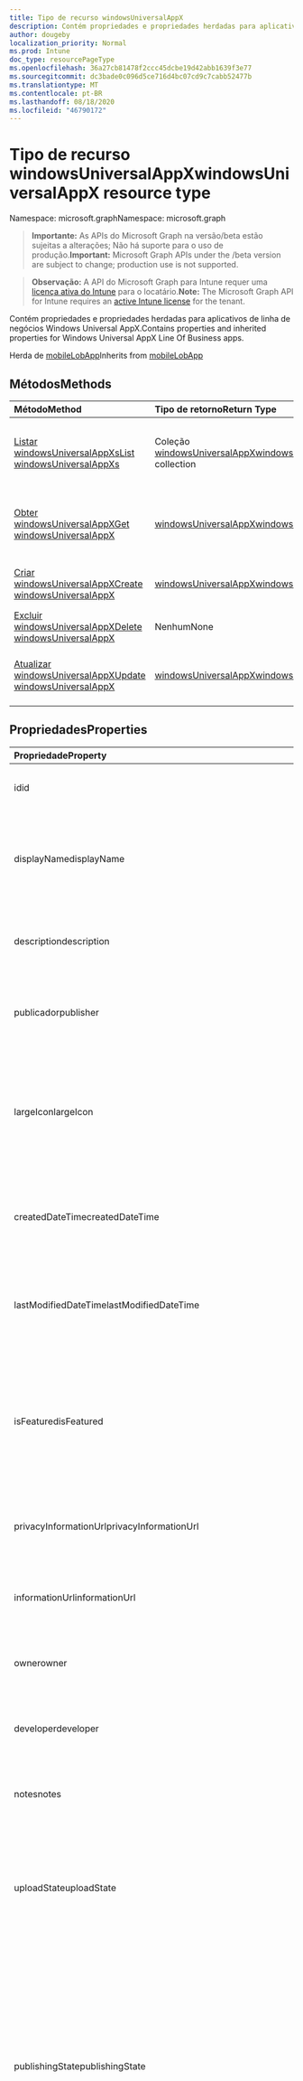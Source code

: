 ```yaml
---
title: Tipo de recurso windowsUniversalAppX
description: Contém propriedades e propriedades herdadas para aplicativos de linha de negócios Windows Universal AppX.
author: dougeby
localization_priority: Normal
ms.prod: Intune
doc_type: resourcePageType
ms.openlocfilehash: 36a27cb81478f2ccc45dcbe19d42abb1639f3e77
ms.sourcegitcommit: dc3bade0c096d5ce716d4bc07cd9c7cabb52477b
ms.translationtype: MT
ms.contentlocale: pt-BR
ms.lasthandoff: 08/18/2020
ms.locfileid: "46790172"
---
```

# <a name="windowsuniversalappx-resource-type"></a><span data-ttu-id="0a6c0-103">Tipo de recurso windowsUniversalAppX</span><span class="sxs-lookup"><span data-stu-id="0a6c0-103">windowsUniversalAppX resource type</span></span>

<span data-ttu-id="0a6c0-104">Namespace: microsoft.graph</span><span class="sxs-lookup"><span data-stu-id="0a6c0-104">Namespace: microsoft.graph</span></span>

> <span data-ttu-id="0a6c0-105">**Importante:** As APIs do Microsoft Graph na versão/beta estão sujeitas a alterações; Não há suporte para o uso de produção.</span><span class="sxs-lookup"><span data-stu-id="0a6c0-105">**Important:** Microsoft Graph APIs under the /beta version are subject to change; production use is not supported.</span></span>

> <span data-ttu-id="0a6c0-106">**Observação:** A API do Microsoft Graph para Intune requer uma [licença ativa do Intune](https://go.microsoft.com/fwlink/?linkid=839381) para o locatário.</span><span class="sxs-lookup"><span data-stu-id="0a6c0-106">**Note:** The Microsoft Graph API for Intune requires an [active Intune license](https://go.microsoft.com/fwlink/?linkid=839381) for the tenant.</span></span>

<span data-ttu-id="0a6c0-107">Contém propriedades e propriedades herdadas para aplicativos de linha de negócios Windows Universal AppX.</span><span class="sxs-lookup"><span data-stu-id="0a6c0-107">Contains properties and inherited properties for Windows Universal AppX Line Of Business apps.</span></span>


<span data-ttu-id="0a6c0-108">Herda de [mobileLobApp](../resources/intune-apps-mobilelobapp.md)</span><span class="sxs-lookup"><span data-stu-id="0a6c0-108">Inherits from [mobileLobApp](../resources/intune-apps-mobilelobapp.md)</span></span>

## <a name="methods"></a><span data-ttu-id="0a6c0-109">Métodos</span><span class="sxs-lookup"><span data-stu-id="0a6c0-109">Methods</span></span>
|<span data-ttu-id="0a6c0-110">Método</span><span class="sxs-lookup"><span data-stu-id="0a6c0-110">Method</span></span>|<span data-ttu-id="0a6c0-111">Tipo de retorno</span><span class="sxs-lookup"><span data-stu-id="0a6c0-111">Return Type</span></span>|<span data-ttu-id="0a6c0-112">Descrição</span><span class="sxs-lookup"><span data-stu-id="0a6c0-112">Description</span></span>|
|:---|:---|:---|
|[<span data-ttu-id="0a6c0-113">Listar windowsUniversalAppXs</span><span class="sxs-lookup"><span data-stu-id="0a6c0-113">List windowsUniversalAppXs</span></span>](../api/intune-apps-windowsuniversalappx-list.md)|<span data-ttu-id="0a6c0-114">Coleção [windowsUniversalAppX](../resources/intune-apps-windowsuniversalappx.md)</span><span class="sxs-lookup"><span data-stu-id="0a6c0-114">[windowsUniversalAppX](../resources/intune-apps-windowsuniversalappx.md) collection</span></span>|<span data-ttu-id="0a6c0-115">Lista propriedades e relações dos objetos [windowsUniversalAppX](../resources/intune-apps-windowsuniversalappx.md).</span><span class="sxs-lookup"><span data-stu-id="0a6c0-115">List properties and relationships of the [windowsUniversalAppX](../resources/intune-apps-windowsuniversalappx.md) objects.</span></span>|
|[<span data-ttu-id="0a6c0-116">Obter windowsUniversalAppX</span><span class="sxs-lookup"><span data-stu-id="0a6c0-116">Get windowsUniversalAppX</span></span>](../api/intune-apps-windowsuniversalappx-get.md)|[<span data-ttu-id="0a6c0-117">windowsUniversalAppX</span><span class="sxs-lookup"><span data-stu-id="0a6c0-117">windowsUniversalAppX</span></span>](../resources/intune-apps-windowsuniversalappx.md)|<span data-ttu-id="0a6c0-118">Propriedades de leitura e relações do objeto [windowsUniversalAppX](../resources/intune-apps-windowsuniversalappx.md).</span><span class="sxs-lookup"><span data-stu-id="0a6c0-118">Read properties and relationships of the [windowsUniversalAppX](../resources/intune-apps-windowsuniversalappx.md) object.</span></span>|
|[<span data-ttu-id="0a6c0-119">Criar windowsUniversalAppX</span><span class="sxs-lookup"><span data-stu-id="0a6c0-119">Create windowsUniversalAppX</span></span>](../api/intune-apps-windowsuniversalappx-create.md)|[<span data-ttu-id="0a6c0-120">windowsUniversalAppX</span><span class="sxs-lookup"><span data-stu-id="0a6c0-120">windowsUniversalAppX</span></span>](../resources/intune-apps-windowsuniversalappx.md)|<span data-ttu-id="0a6c0-121">Cria um novo objeto [windowsUniversalAppX](../resources/intune-apps-windowsuniversalappx.md).</span><span class="sxs-lookup"><span data-stu-id="0a6c0-121">Create a new [windowsUniversalAppX](../resources/intune-apps-windowsuniversalappx.md) object.</span></span>|
|[<span data-ttu-id="0a6c0-122">Excluir windowsUniversalAppX</span><span class="sxs-lookup"><span data-stu-id="0a6c0-122">Delete windowsUniversalAppX</span></span>](../api/intune-apps-windowsuniversalappx-delete.md)|<span data-ttu-id="0a6c0-123">Nenhum</span><span class="sxs-lookup"><span data-stu-id="0a6c0-123">None</span></span>|<span data-ttu-id="0a6c0-124">Exclui um [windowsUniversalAppX](../resources/intune-apps-windowsuniversalappx.md).</span><span class="sxs-lookup"><span data-stu-id="0a6c0-124">Deletes a [windowsUniversalAppX](../resources/intune-apps-windowsuniversalappx.md).</span></span>|
|[<span data-ttu-id="0a6c0-125">Atualizar windowsUniversalAppX</span><span class="sxs-lookup"><span data-stu-id="0a6c0-125">Update windowsUniversalAppX</span></span>](../api/intune-apps-windowsuniversalappx-update.md)|[<span data-ttu-id="0a6c0-126">windowsUniversalAppX</span><span class="sxs-lookup"><span data-stu-id="0a6c0-126">windowsUniversalAppX</span></span>](../resources/intune-apps-windowsuniversalappx.md)|<span data-ttu-id="0a6c0-127">Atualiza as propriedades de um objeto [windowsUniversalAppX](../resources/intune-apps-windowsuniversalappx.md).</span><span class="sxs-lookup"><span data-stu-id="0a6c0-127">Update the properties of a [windowsUniversalAppX](../resources/intune-apps-windowsuniversalappx.md) object.</span></span>|

## <a name="properties"></a><span data-ttu-id="0a6c0-128">Propriedades</span><span class="sxs-lookup"><span data-stu-id="0a6c0-128">Properties</span></span>
|<span data-ttu-id="0a6c0-129">Propriedade</span><span class="sxs-lookup"><span data-stu-id="0a6c0-129">Property</span></span>|<span data-ttu-id="0a6c0-130">Tipo</span><span class="sxs-lookup"><span data-stu-id="0a6c0-130">Type</span></span>|<span data-ttu-id="0a6c0-131">Descrição</span><span class="sxs-lookup"><span data-stu-id="0a6c0-131">Description</span></span>|
|:---|:---|:---|
|<span data-ttu-id="0a6c0-132">id</span><span class="sxs-lookup"><span data-stu-id="0a6c0-132">id</span></span>|<span data-ttu-id="0a6c0-133">String</span><span class="sxs-lookup"><span data-stu-id="0a6c0-133">String</span></span>|<span data-ttu-id="0a6c0-134">Chave da entidade.</span><span class="sxs-lookup"><span data-stu-id="0a6c0-134">Key of the entity.</span></span> <span data-ttu-id="0a6c0-135">Herdado de [mobileApp](../resources/intune-shared-mobileapp.md)</span><span class="sxs-lookup"><span data-stu-id="0a6c0-135">Inherited from [mobileApp](../resources/intune-shared-mobileapp.md)</span></span>|
|<span data-ttu-id="0a6c0-136">displayName</span><span class="sxs-lookup"><span data-stu-id="0a6c0-136">displayName</span></span>|<span data-ttu-id="0a6c0-137">String</span><span class="sxs-lookup"><span data-stu-id="0a6c0-137">String</span></span>|<span data-ttu-id="0a6c0-138">O título do aplicativo importado ou definido pelo administrador.</span><span class="sxs-lookup"><span data-stu-id="0a6c0-138">The admin provided or imported title of the app.</span></span> <span data-ttu-id="0a6c0-139">Herdado de [mobileApp](../resources/intune-shared-mobileapp.md)</span><span class="sxs-lookup"><span data-stu-id="0a6c0-139">Inherited from [mobileApp](../resources/intune-shared-mobileapp.md)</span></span>|
|<span data-ttu-id="0a6c0-140">description</span><span class="sxs-lookup"><span data-stu-id="0a6c0-140">description</span></span>|<span data-ttu-id="0a6c0-141">String</span><span class="sxs-lookup"><span data-stu-id="0a6c0-141">String</span></span>|<span data-ttu-id="0a6c0-142">A descrição do aplicativo.</span><span class="sxs-lookup"><span data-stu-id="0a6c0-142">The description of the app.</span></span> <span data-ttu-id="0a6c0-143">Herdado de [mobileApp](../resources/intune-shared-mobileapp.md)</span><span class="sxs-lookup"><span data-stu-id="0a6c0-143">Inherited from [mobileApp](../resources/intune-shared-mobileapp.md)</span></span>|
|<span data-ttu-id="0a6c0-144">publicador</span><span class="sxs-lookup"><span data-stu-id="0a6c0-144">publisher</span></span>|<span data-ttu-id="0a6c0-145">String</span><span class="sxs-lookup"><span data-stu-id="0a6c0-145">String</span></span>|<span data-ttu-id="0a6c0-146">O publicador do aplicativo.</span><span class="sxs-lookup"><span data-stu-id="0a6c0-146">The publisher of the app.</span></span> <span data-ttu-id="0a6c0-147">Herdado de [mobileApp](../resources/intune-shared-mobileapp.md)</span><span class="sxs-lookup"><span data-stu-id="0a6c0-147">Inherited from [mobileApp](../resources/intune-shared-mobileapp.md)</span></span>|
|<span data-ttu-id="0a6c0-148">largeIcon</span><span class="sxs-lookup"><span data-stu-id="0a6c0-148">largeIcon</span></span>|[<span data-ttu-id="0a6c0-149">mimeContent</span><span class="sxs-lookup"><span data-stu-id="0a6c0-149">mimeContent</span></span>](../resources/intune-shared-mimecontent.md)|<span data-ttu-id="0a6c0-150">O ícone grande, a ser exibido nos detalhes do aplicativo e usado para o carregamento do ícone.</span><span class="sxs-lookup"><span data-stu-id="0a6c0-150">The large icon, to be displayed in the app details and used for upload of the icon.</span></span> <span data-ttu-id="0a6c0-151">Herdado de [mobileApp](../resources/intune-shared-mobileapp.md)</span><span class="sxs-lookup"><span data-stu-id="0a6c0-151">Inherited from [mobileApp](../resources/intune-shared-mobileapp.md)</span></span>|
|<span data-ttu-id="0a6c0-152">createdDateTime</span><span class="sxs-lookup"><span data-stu-id="0a6c0-152">createdDateTime</span></span>|<span data-ttu-id="0a6c0-153">DateTimeOffset</span><span class="sxs-lookup"><span data-stu-id="0a6c0-153">DateTimeOffset</span></span>|<span data-ttu-id="0a6c0-154">A data e a hora da criação do aplicativo.</span><span class="sxs-lookup"><span data-stu-id="0a6c0-154">The date and time the app was created.</span></span> <span data-ttu-id="0a6c0-155">Herdado de [mobileApp](../resources/intune-shared-mobileapp.md)</span><span class="sxs-lookup"><span data-stu-id="0a6c0-155">Inherited from [mobileApp](../resources/intune-shared-mobileapp.md)</span></span>|
|<span data-ttu-id="0a6c0-156">lastModifiedDateTime</span><span class="sxs-lookup"><span data-stu-id="0a6c0-156">lastModifiedDateTime</span></span>|<span data-ttu-id="0a6c0-157">DateTimeOffset</span><span class="sxs-lookup"><span data-stu-id="0a6c0-157">DateTimeOffset</span></span>|<span data-ttu-id="0a6c0-158">A data e a hora que o aplicativo foi modificado pela última vez.</span><span class="sxs-lookup"><span data-stu-id="0a6c0-158">The date and time the app was last modified.</span></span> <span data-ttu-id="0a6c0-159">Herdado de [mobileApp](../resources/intune-shared-mobileapp.md)</span><span class="sxs-lookup"><span data-stu-id="0a6c0-159">Inherited from [mobileApp](../resources/intune-shared-mobileapp.md)</span></span>|
|<span data-ttu-id="0a6c0-160">isFeatured</span><span class="sxs-lookup"><span data-stu-id="0a6c0-160">isFeatured</span></span>|<span data-ttu-id="0a6c0-161">Boolean</span><span class="sxs-lookup"><span data-stu-id="0a6c0-161">Boolean</span></span>|<span data-ttu-id="0a6c0-162">O valor que indica se o aplicativo está marcado como em destaque pelo administrador. Herdado de [mobileApp](../resources/intune-shared-mobileapp.md)</span><span class="sxs-lookup"><span data-stu-id="0a6c0-162">The value indicating whether the app is marked as featured by the admin. Inherited from [mobileApp](../resources/intune-shared-mobileapp.md)</span></span>|
|<span data-ttu-id="0a6c0-163">privacyInformationUrl</span><span class="sxs-lookup"><span data-stu-id="0a6c0-163">privacyInformationUrl</span></span>|<span data-ttu-id="0a6c0-164">String</span><span class="sxs-lookup"><span data-stu-id="0a6c0-164">String</span></span>|<span data-ttu-id="0a6c0-165">A URL da declaração de privacidade.</span><span class="sxs-lookup"><span data-stu-id="0a6c0-165">The privacy statement Url.</span></span> <span data-ttu-id="0a6c0-166">Herdado de [mobileApp](../resources/intune-shared-mobileapp.md)</span><span class="sxs-lookup"><span data-stu-id="0a6c0-166">Inherited from [mobileApp](../resources/intune-shared-mobileapp.md)</span></span>|
|<span data-ttu-id="0a6c0-167">informationUrl</span><span class="sxs-lookup"><span data-stu-id="0a6c0-167">informationUrl</span></span>|<span data-ttu-id="0a6c0-168">String</span><span class="sxs-lookup"><span data-stu-id="0a6c0-168">String</span></span>|<span data-ttu-id="0a6c0-169">A URL de informações adicionais.</span><span class="sxs-lookup"><span data-stu-id="0a6c0-169">The more information Url.</span></span> <span data-ttu-id="0a6c0-170">Herdado de [mobileApp](../resources/intune-shared-mobileapp.md)</span><span class="sxs-lookup"><span data-stu-id="0a6c0-170">Inherited from [mobileApp](../resources/intune-shared-mobileapp.md)</span></span>|
|<span data-ttu-id="0a6c0-171">owner</span><span class="sxs-lookup"><span data-stu-id="0a6c0-171">owner</span></span>|<span data-ttu-id="0a6c0-172">String</span><span class="sxs-lookup"><span data-stu-id="0a6c0-172">String</span></span>|<span data-ttu-id="0a6c0-173">O proprietário do conteúdo.</span><span class="sxs-lookup"><span data-stu-id="0a6c0-173">The owner of the app.</span></span> <span data-ttu-id="0a6c0-174">Herdado de [mobileApp](../resources/intune-shared-mobileapp.md)</span><span class="sxs-lookup"><span data-stu-id="0a6c0-174">Inherited from [mobileApp](../resources/intune-shared-mobileapp.md)</span></span>|
|<span data-ttu-id="0a6c0-175">developer</span><span class="sxs-lookup"><span data-stu-id="0a6c0-175">developer</span></span>|<span data-ttu-id="0a6c0-176">String</span><span class="sxs-lookup"><span data-stu-id="0a6c0-176">String</span></span>|<span data-ttu-id="0a6c0-177">O desenvolvedor do aplicativo.</span><span class="sxs-lookup"><span data-stu-id="0a6c0-177">The developer of the app.</span></span> <span data-ttu-id="0a6c0-178">Herdado de [mobileApp](../resources/intune-shared-mobileapp.md)</span><span class="sxs-lookup"><span data-stu-id="0a6c0-178">Inherited from [mobileApp](../resources/intune-shared-mobileapp.md)</span></span>|
|<span data-ttu-id="0a6c0-179">notes</span><span class="sxs-lookup"><span data-stu-id="0a6c0-179">notes</span></span>|<span data-ttu-id="0a6c0-180">String</span><span class="sxs-lookup"><span data-stu-id="0a6c0-180">String</span></span>|<span data-ttu-id="0a6c0-181">Anotações do aplicativo.</span><span class="sxs-lookup"><span data-stu-id="0a6c0-181">Notes for the app.</span></span> <span data-ttu-id="0a6c0-182">Herdado de [mobileApp](../resources/intune-shared-mobileapp.md)</span><span class="sxs-lookup"><span data-stu-id="0a6c0-182">Inherited from [mobileApp](../resources/intune-shared-mobileapp.md)</span></span>|
|<span data-ttu-id="0a6c0-183">uploadState</span><span class="sxs-lookup"><span data-stu-id="0a6c0-183">uploadState</span></span>|<span data-ttu-id="0a6c0-184">Int32</span><span class="sxs-lookup"><span data-stu-id="0a6c0-184">Int32</span></span>|<span data-ttu-id="0a6c0-185">O estado de upload.</span><span class="sxs-lookup"><span data-stu-id="0a6c0-185">The upload state.</span></span> <span data-ttu-id="0a6c0-186">Os valores possíveis são: 0- `Not Ready` , 1- `Ready` , 2- `Processing` .</span><span class="sxs-lookup"><span data-stu-id="0a6c0-186">Possible values are: 0 - `Not Ready`, 1 - `Ready`, 2 - `Processing`.</span></span> <span data-ttu-id="0a6c0-187">Herdado de [mobileApp](../resources/intune-shared-mobileapp.md)</span><span class="sxs-lookup"><span data-stu-id="0a6c0-187">Inherited from [mobileApp](../resources/intune-shared-mobileapp.md)</span></span>|
|<span data-ttu-id="0a6c0-188">publishingState</span><span class="sxs-lookup"><span data-stu-id="0a6c0-188">publishingState</span></span>|[<span data-ttu-id="0a6c0-189">mobileAppPublishingState</span><span class="sxs-lookup"><span data-stu-id="0a6c0-189">mobileAppPublishingState</span></span>](../resources/intune-apps-mobileapppublishingstate.md)|<span data-ttu-id="0a6c0-190">O estado de publicação do aplicativo.</span><span class="sxs-lookup"><span data-stu-id="0a6c0-190">The publishing state for the app.</span></span> <span data-ttu-id="0a6c0-191">O aplicativo não pode ser assinado, a menos que ele seja publicado.</span><span class="sxs-lookup"><span data-stu-id="0a6c0-191">The app cannot be assigned unless the app is published.</span></span> <span data-ttu-id="0a6c0-192">Herdado de [mobileApp](../resources/intune-shared-mobileapp.md).</span><span class="sxs-lookup"><span data-stu-id="0a6c0-192">Inherited from [mobileApp](../resources/intune-shared-mobileapp.md).</span></span> <span data-ttu-id="0a6c0-193">Os valores possíveis são: `notPublished`, `processing`, `published`.</span><span class="sxs-lookup"><span data-stu-id="0a6c0-193">Possible values are: `notPublished`, `processing`, `published`.</span></span>|
|<span data-ttu-id="0a6c0-194">isAssigned</span><span class="sxs-lookup"><span data-stu-id="0a6c0-194">isAssigned</span></span>|<span data-ttu-id="0a6c0-195">Boolean</span><span class="sxs-lookup"><span data-stu-id="0a6c0-195">Boolean</span></span>|<span data-ttu-id="0a6c0-196">O valor que indica se o aplicativo é atribuído a pelo menos um grupo.</span><span class="sxs-lookup"><span data-stu-id="0a6c0-196">The value indicating whether the app is assigned to at least one group.</span></span> <span data-ttu-id="0a6c0-197">Herdado de [mobileApp](../resources/intune-shared-mobileapp.md)</span><span class="sxs-lookup"><span data-stu-id="0a6c0-197">Inherited from [mobileApp](../resources/intune-shared-mobileapp.md)</span></span>|
|<span data-ttu-id="0a6c0-198">roleScopeTagIds</span><span class="sxs-lookup"><span data-stu-id="0a6c0-198">roleScopeTagIds</span></span>|<span data-ttu-id="0a6c0-199">Coleção de cadeia de caracteres</span><span class="sxs-lookup"><span data-stu-id="0a6c0-199">String collection</span></span>|<span data-ttu-id="0a6c0-200">Lista de IDs de marca de escopo para este aplicativo móvel.</span><span class="sxs-lookup"><span data-stu-id="0a6c0-200">List of scope tag ids for this mobile app.</span></span> <span data-ttu-id="0a6c0-201">Herdado de [mobileApp](../resources/intune-shared-mobileapp.md)</span><span class="sxs-lookup"><span data-stu-id="0a6c0-201">Inherited from [mobileApp](../resources/intune-shared-mobileapp.md)</span></span>|
|<span data-ttu-id="0a6c0-202">dependentAppCount</span><span class="sxs-lookup"><span data-stu-id="0a6c0-202">dependentAppCount</span></span>|<span data-ttu-id="0a6c0-203">Int32</span><span class="sxs-lookup"><span data-stu-id="0a6c0-203">Int32</span></span>|<span data-ttu-id="0a6c0-204">O número total de dependências do aplicativo filho.</span><span class="sxs-lookup"><span data-stu-id="0a6c0-204">The total number of dependencies the child app has.</span></span> <span data-ttu-id="0a6c0-205">Herdado de [mobileApp](../resources/intune-shared-mobileapp.md)</span><span class="sxs-lookup"><span data-stu-id="0a6c0-205">Inherited from [mobileApp](../resources/intune-shared-mobileapp.md)</span></span>|
|<span data-ttu-id="0a6c0-206">committedContentVersion</span><span class="sxs-lookup"><span data-stu-id="0a6c0-206">committedContentVersion</span></span>|<span data-ttu-id="0a6c0-207">String</span><span class="sxs-lookup"><span data-stu-id="0a6c0-207">String</span></span>|<span data-ttu-id="0a6c0-208">A versão do conteúdo interno confirmado.</span><span class="sxs-lookup"><span data-stu-id="0a6c0-208">The internal committed content version.</span></span> <span data-ttu-id="0a6c0-209">Herdado de [mobileLobApp](../resources/intune-apps-mobilelobapp.md)</span><span class="sxs-lookup"><span data-stu-id="0a6c0-209">Inherited from [mobileLobApp](../resources/intune-apps-mobilelobapp.md)</span></span>|
|<span data-ttu-id="0a6c0-210">fileName</span><span class="sxs-lookup"><span data-stu-id="0a6c0-210">fileName</span></span>|<span data-ttu-id="0a6c0-211">String</span><span class="sxs-lookup"><span data-stu-id="0a6c0-211">String</span></span>|<span data-ttu-id="0a6c0-212">O nome do arquivo do aplicativo Lob principal.</span><span class="sxs-lookup"><span data-stu-id="0a6c0-212">The name of the main Lob application file.</span></span> <span data-ttu-id="0a6c0-213">Herdado de [mobileLobApp](../resources/intune-apps-mobilelobapp.md)</span><span class="sxs-lookup"><span data-stu-id="0a6c0-213">Inherited from [mobileLobApp](../resources/intune-apps-mobilelobapp.md)</span></span>|
|<span data-ttu-id="0a6c0-214">size</span><span class="sxs-lookup"><span data-stu-id="0a6c0-214">size</span></span>|<span data-ttu-id="0a6c0-215">Int64</span><span class="sxs-lookup"><span data-stu-id="0a6c0-215">Int64</span></span>|<span data-ttu-id="0a6c0-216">O tamanho total, incluindo todos os arquivos carregados.</span><span class="sxs-lookup"><span data-stu-id="0a6c0-216">The total size, including all uploaded files.</span></span> <span data-ttu-id="0a6c0-217">Herdado de [mobileLobApp](../resources/intune-apps-mobilelobapp.md)</span><span class="sxs-lookup"><span data-stu-id="0a6c0-217">Inherited from [mobileLobApp](../resources/intune-apps-mobilelobapp.md)</span></span>|
|<span data-ttu-id="0a6c0-218">applicableArchitectures</span><span class="sxs-lookup"><span data-stu-id="0a6c0-218">applicableArchitectures</span></span>|[<span data-ttu-id="0a6c0-219">windowsArchitecture</span><span class="sxs-lookup"><span data-stu-id="0a6c0-219">windowsArchitecture</span></span>](../resources/intune-apps-windowsarchitecture.md)|<span data-ttu-id="0a6c0-220">As arquiteturas do Windows nas quais este aplicativo pode ser executado.</span><span class="sxs-lookup"><span data-stu-id="0a6c0-220">The Windows architecture(s) for which this app can run on.</span></span> <span data-ttu-id="0a6c0-221">Os possíveis valores são: `none`, `x86`, `x64`, `arm`, `neutral`, `arm64`.</span><span class="sxs-lookup"><span data-stu-id="0a6c0-221">Possible values are: `none`, `x86`, `x64`, `arm`, `neutral`, `arm64`.</span></span>|
|<span data-ttu-id="0a6c0-222">applicableDeviceTypes</span><span class="sxs-lookup"><span data-stu-id="0a6c0-222">applicableDeviceTypes</span></span>|[<span data-ttu-id="0a6c0-223">windowsDeviceType</span><span class="sxs-lookup"><span data-stu-id="0a6c0-223">windowsDeviceType</span></span>](../resources/intune-apps-windowsdevicetype.md)|<span data-ttu-id="0a6c0-224">Os tipos de dispositivos Windows nos quais este aplicativo pode ser executado.</span><span class="sxs-lookup"><span data-stu-id="0a6c0-224">The Windows device type(s) for which this app can run on.</span></span> <span data-ttu-id="0a6c0-225">Os valores possíveis são: `none`, `desktop`, `mobile`, `holographic`, `team`.</span><span class="sxs-lookup"><span data-stu-id="0a6c0-225">Possible values are: `none`, `desktop`, `mobile`, `holographic`, `team`.</span></span>|
|<span data-ttu-id="0a6c0-226">identityName</span><span class="sxs-lookup"><span data-stu-id="0a6c0-226">identityName</span></span>|<span data-ttu-id="0a6c0-227">String</span><span class="sxs-lookup"><span data-stu-id="0a6c0-227">String</span></span>|<span data-ttu-id="0a6c0-228">O Nome da Identidade.</span><span class="sxs-lookup"><span data-stu-id="0a6c0-228">The Identity Name.</span></span>|
|<span data-ttu-id="0a6c0-229">identityPublisherHash</span><span class="sxs-lookup"><span data-stu-id="0a6c0-229">identityPublisherHash</span></span>|<span data-ttu-id="0a6c0-230">String</span><span class="sxs-lookup"><span data-stu-id="0a6c0-230">String</span></span>|<span data-ttu-id="0a6c0-231">O Hash do Publicador de Identidade.</span><span class="sxs-lookup"><span data-stu-id="0a6c0-231">The Identity Publisher Hash.</span></span>|
|<span data-ttu-id="0a6c0-232">identityResourceIdentifier</span><span class="sxs-lookup"><span data-stu-id="0a6c0-232">identityResourceIdentifier</span></span>|<span data-ttu-id="0a6c0-233">String</span><span class="sxs-lookup"><span data-stu-id="0a6c0-233">String</span></span>|<span data-ttu-id="0a6c0-234">O Identificador de Recurso da Identidade.</span><span class="sxs-lookup"><span data-stu-id="0a6c0-234">The Identity Resource Identifier.</span></span>|
|<span data-ttu-id="0a6c0-235">isBundle</span><span class="sxs-lookup"><span data-stu-id="0a6c0-235">isBundle</span></span>|<span data-ttu-id="0a6c0-236">Boolean</span><span class="sxs-lookup"><span data-stu-id="0a6c0-236">Boolean</span></span>|<span data-ttu-id="0a6c0-237">Se o aplicativo é um pacote ou não.</span><span class="sxs-lookup"><span data-stu-id="0a6c0-237">Whether or not the app is a bundle.</span></span>|
|<span data-ttu-id="0a6c0-238">minimumSupportedOperatingSystem</span><span class="sxs-lookup"><span data-stu-id="0a6c0-238">minimumSupportedOperatingSystem</span></span>|[<span data-ttu-id="0a6c0-239">windowsMinimumOperatingSystem</span><span class="sxs-lookup"><span data-stu-id="0a6c0-239">windowsMinimumOperatingSystem</span></span>](../resources/intune-apps-windowsminimumoperatingsystem.md)|<span data-ttu-id="0a6c0-240">O valor do sistema de operacional mínimo aplicável.</span><span class="sxs-lookup"><span data-stu-id="0a6c0-240">The value for the minimum applicable operating system.</span></span>|
|<span data-ttu-id="0a6c0-241">identityVersion</span><span class="sxs-lookup"><span data-stu-id="0a6c0-241">identityVersion</span></span>|<span data-ttu-id="0a6c0-242">String</span><span class="sxs-lookup"><span data-stu-id="0a6c0-242">String</span></span>|<span data-ttu-id="0a6c0-243">A versão da identidade.</span><span class="sxs-lookup"><span data-stu-id="0a6c0-243">The identity version.</span></span>|

## <a name="relationships"></a><span data-ttu-id="0a6c0-244">Relações</span><span class="sxs-lookup"><span data-stu-id="0a6c0-244">Relationships</span></span>
|<span data-ttu-id="0a6c0-245">Relação</span><span class="sxs-lookup"><span data-stu-id="0a6c0-245">Relationship</span></span>|<span data-ttu-id="0a6c0-246">Tipo</span><span class="sxs-lookup"><span data-stu-id="0a6c0-246">Type</span></span>|<span data-ttu-id="0a6c0-247">Descrição</span><span class="sxs-lookup"><span data-stu-id="0a6c0-247">Description</span></span>|
|:---|:---|:---|
|<span data-ttu-id="0a6c0-248">categories</span><span class="sxs-lookup"><span data-stu-id="0a6c0-248">categories</span></span>|<span data-ttu-id="0a6c0-249">Coleção [mobileAppCategory](../resources/intune-apps-mobileappcategory.md)</span><span class="sxs-lookup"><span data-stu-id="0a6c0-249">[mobileAppCategory](../resources/intune-apps-mobileappcategory.md) collection</span></span>|<span data-ttu-id="0a6c0-250">A lista de categorias para este aplicativo.</span><span class="sxs-lookup"><span data-stu-id="0a6c0-250">The list of categories for this app.</span></span> <span data-ttu-id="0a6c0-251">Herdado de [mobileApp](../resources/intune-shared-mobileapp.md)</span><span class="sxs-lookup"><span data-stu-id="0a6c0-251">Inherited from [mobileApp](../resources/intune-shared-mobileapp.md)</span></span>|
|<span data-ttu-id="0a6c0-252">assignments</span><span class="sxs-lookup"><span data-stu-id="0a6c0-252">assignments</span></span>|<span data-ttu-id="0a6c0-253">Coleção [mobileAppAssignment](../resources/intune-apps-mobileappassignment.md)</span><span class="sxs-lookup"><span data-stu-id="0a6c0-253">[mobileAppAssignment](../resources/intune-apps-mobileappassignment.md) collection</span></span>|<span data-ttu-id="0a6c0-254">A lista de atribuições de grupo para esse aplicativo móvel.</span><span class="sxs-lookup"><span data-stu-id="0a6c0-254">The list of group assignments for this mobile app.</span></span> <span data-ttu-id="0a6c0-255">Herdado de [mobileApp](../resources/intune-shared-mobileapp.md)</span><span class="sxs-lookup"><span data-stu-id="0a6c0-255">Inherited from [mobileApp](../resources/intune-shared-mobileapp.md)</span></span>|
|<span data-ttu-id="0a6c0-256">installSummary</span><span class="sxs-lookup"><span data-stu-id="0a6c0-256">installSummary</span></span>|[<span data-ttu-id="0a6c0-257">mobileAppInstallSummary</span><span class="sxs-lookup"><span data-stu-id="0a6c0-257">mobileAppInstallSummary</span></span>](../resources/intune-apps-mobileappinstallsummary.md)|<span data-ttu-id="0a6c0-258">Resumo de instalação do aplicativo móvel.</span><span class="sxs-lookup"><span data-stu-id="0a6c0-258">Mobile App Install Summary.</span></span> <span data-ttu-id="0a6c0-259">Herdado de [mobileApp](../resources/intune-shared-mobileapp.md)</span><span class="sxs-lookup"><span data-stu-id="0a6c0-259">Inherited from [mobileApp](../resources/intune-shared-mobileapp.md)</span></span>|
|<span data-ttu-id="0a6c0-260">deviceStatuses</span><span class="sxs-lookup"><span data-stu-id="0a6c0-260">deviceStatuses</span></span>|<span data-ttu-id="0a6c0-261">coleção [mobileAppInstallStatus](../resources/intune-apps-mobileappinstallstatus.md)</span><span class="sxs-lookup"><span data-stu-id="0a6c0-261">[mobileAppInstallStatus](../resources/intune-apps-mobileappinstallstatus.md) collection</span></span>|<span data-ttu-id="0a6c0-262">A lista de Estados de instalação para este aplicativo móvel.</span><span class="sxs-lookup"><span data-stu-id="0a6c0-262">The list of installation states for this mobile app.</span></span> <span data-ttu-id="0a6c0-263">Herdado de [mobileApp](../resources/intune-shared-mobileapp.md)</span><span class="sxs-lookup"><span data-stu-id="0a6c0-263">Inherited from [mobileApp](../resources/intune-shared-mobileapp.md)</span></span>|
|<span data-ttu-id="0a6c0-264">userStatuses</span><span class="sxs-lookup"><span data-stu-id="0a6c0-264">userStatuses</span></span>|<span data-ttu-id="0a6c0-265">coleção [userAppInstallStatus](../resources/intune-apps-userappinstallstatus.md)</span><span class="sxs-lookup"><span data-stu-id="0a6c0-265">[userAppInstallStatus](../resources/intune-apps-userappinstallstatus.md) collection</span></span>|<span data-ttu-id="0a6c0-266">A lista de Estados de instalação para este aplicativo móvel.</span><span class="sxs-lookup"><span data-stu-id="0a6c0-266">The list of installation states for this mobile app.</span></span> <span data-ttu-id="0a6c0-267">Herdado de [mobileApp](../resources/intune-shared-mobileapp.md)</span><span class="sxs-lookup"><span data-stu-id="0a6c0-267">Inherited from [mobileApp](../resources/intune-shared-mobileapp.md)</span></span>|
|<span data-ttu-id="0a6c0-268">relações</span><span class="sxs-lookup"><span data-stu-id="0a6c0-268">relationships</span></span>|<span data-ttu-id="0a6c0-269">coleção [mobileAppRelationship](../resources/intune-apps-mobileapprelationship.md)</span><span class="sxs-lookup"><span data-stu-id="0a6c0-269">[mobileAppRelationship](../resources/intune-apps-mobileapprelationship.md) collection</span></span>|<span data-ttu-id="0a6c0-270">Lista de relações para este aplicativo móvel.</span><span class="sxs-lookup"><span data-stu-id="0a6c0-270">List of relationships for this mobile app.</span></span> <span data-ttu-id="0a6c0-271">Herdado de [mobileApp](../resources/intune-shared-mobileapp.md)</span><span class="sxs-lookup"><span data-stu-id="0a6c0-271">Inherited from [mobileApp](../resources/intune-shared-mobileapp.md)</span></span>|
|<span data-ttu-id="0a6c0-272">contentVersions</span><span class="sxs-lookup"><span data-stu-id="0a6c0-272">contentVersions</span></span>|<span data-ttu-id="0a6c0-273">Coleção [mobileAppContent](../resources/intune-apps-mobileappcontent.md)</span><span class="sxs-lookup"><span data-stu-id="0a6c0-273">[mobileAppContent](../resources/intune-apps-mobileappcontent.md) collection</span></span>|<span data-ttu-id="0a6c0-274">A lista das versões de conteúdo deste aplicativo.</span><span class="sxs-lookup"><span data-stu-id="0a6c0-274">The list of content versions for this app.</span></span> <span data-ttu-id="0a6c0-275">Herdado de [mobileLobApp](../resources/intune-apps-mobilelobapp.md)</span><span class="sxs-lookup"><span data-stu-id="0a6c0-275">Inherited from [mobileLobApp](../resources/intune-apps-mobilelobapp.md)</span></span>|
|<span data-ttu-id="0a6c0-276">Committedcontainedapps à</span><span class="sxs-lookup"><span data-stu-id="0a6c0-276">committedContainedApps</span></span>|<span data-ttu-id="0a6c0-277">coleção [mobileContainedApp](../resources/intune-apps-mobilecontainedapp.md)</span><span class="sxs-lookup"><span data-stu-id="0a6c0-277">[mobileContainedApp](../resources/intune-apps-mobilecontainedapp.md) collection</span></span>|<span data-ttu-id="0a6c0-278">A coleção de aplicativos contidos no mobileAppContent confirmado de um aplicativo windowsUniversalAppX.</span><span class="sxs-lookup"><span data-stu-id="0a6c0-278">The collection of contained apps in the committed mobileAppContent of a windowsUniversalAppX app.</span></span>|

## <a name="json-representation"></a><span data-ttu-id="0a6c0-279">Representação JSON</span><span class="sxs-lookup"><span data-stu-id="0a6c0-279">JSON Representation</span></span>
<span data-ttu-id="0a6c0-280">Veja a seguir uma representação JSON do recurso.</span><span class="sxs-lookup"><span data-stu-id="0a6c0-280">Here is a JSON representation of the resource.</span></span>
<!-- {
  "blockType": "resource",
  "keyProperty": "id",
  "@odata.type": "microsoft.graph.windowsUniversalAppX"
}
-->
``` json
{
  "@odata.type": "#microsoft.graph.windowsUniversalAppX",
  "id": "String (identifier)",
  "displayName": "String",
  "description": "String",
  "publisher": "String",
  "largeIcon": {
    "@odata.type": "microsoft.graph.mimeContent",
    "type": "String",
    "value": "binary"
  },
  "createdDateTime": "String (timestamp)",
  "lastModifiedDateTime": "String (timestamp)",
  "isFeatured": true,
  "privacyInformationUrl": "String",
  "informationUrl": "String",
  "owner": "String",
  "developer": "String",
  "notes": "String",
  "uploadState": 1024,
  "publishingState": "String",
  "isAssigned": true,
  "roleScopeTagIds": [
    "String"
  ],
  "dependentAppCount": 1024,
  "committedContentVersion": "String",
  "fileName": "String",
  "size": 1024,
  "applicableArchitectures": "String",
  "applicableDeviceTypes": "String",
  "identityName": "String",
  "identityPublisherHash": "String",
  "identityResourceIdentifier": "String",
  "isBundle": true,
  "minimumSupportedOperatingSystem": {
    "@odata.type": "microsoft.graph.windowsMinimumOperatingSystem",
    "v8_0": true,
    "v8_1": true,
    "v10_0": true,
    "v10_1607": true,
    "v10_1703": true,
    "v10_1709": true,
    "v10_1803": true,
    "v10_1809": true,
    "v10_1903": true
  },
  "identityVersion": "String"
}
```



